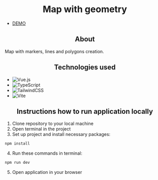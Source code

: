 <h1 align="center">Map with geometry</h1>

- [DEMO](https://edgergard.github.io/vue-geometry-map/)
 <h2 align="center">About</h2>

  Map with markers, lines and polygons creation.

<h2 align="center">Technologies used</h2>

 - ![Vue.js](https://img.shields.io/badge/vuejs-%2335495e.svg?style=for-the-badge&logo=vuedotjs&logoColor=%234FC08D)
 - ![TypeScript](https://img.shields.io/badge/typescript-%23007ACC.svg?style=for-the-badge&logo=typescript&logoColor=white)
 - ![TailwindCSS](https://img.shields.io/badge/tailwindcss-%2338B2AC.svg?style=for-the-badge&logo=tailwind-css&logoColor=white)
 - ![Vite](https://img.shields.io/badge/vite-%23646CFF.svg?style=for-the-badge&logo=vite&logoColor=white)

<h2 align="center">Instructions how to run application locally</h2>

1. Clone repository to your local machine
2. Open terminal in the project
3. Set up project and install necessary packages:
```bash 
npm install
```
4. Run these commands in terminal:
```bash 
npm run dev
```
5. Open application in your browser
